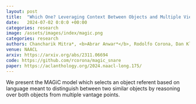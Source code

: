 ```yaml
---
layout: post
title:  "Which One? Leveraging Context Between Objects and Multiple Views for Language Grounding"
date:   2024-07-02 0:0:0 +00:00
categories: research
image: /assets/images/index/magic.png
categories: research
authors: Chancharik Mitra*, <b>Abrar Anwar*</b>, Rodolfo Corona, Dan Klein, Trevor Darrell, Jesse Thomason
venue: NAACL
arxiv: https://arxiv.org/abs/2311.06694
code: https://github.com/rcorona/magic_snare
paper: https://aclanthology.org/2024.naacl-long.175/
---
```


We present the MAGiC model which selects an object referent based on language meant to distinguish between two similar objects by reasoning over both objects from multiple vantage points.
